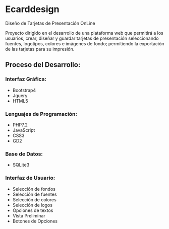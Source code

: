# Ecarddesign
Diseño de Tarjetas de Presentación OnLine

Proyecto dirigido en el desarrollo de una plataforma web que permitirá a los usuarios, crear, diseñar y guardar tarjetas de presentación seleccionando fuentes, logotipos, colores e imágenes de fondo; permitiendo la exportación de las tarjetas para su impresión.

## Proceso del Desarrollo:

### Interfaz Gráfica:
* Bootstrap4
* Jquery
* HTML5

### Lenguajes de Programación:
* PHP7.2
* JavaScript
* CSS3
* GD2

### Base de Datos:
* SQLite3

### Interfaz de Usuario:
* Selección de fondos
* Selección de fuentes
* Selección de colores
* Selección de logos
* Opciones de textos
* Vista Preliminar
* Botones de Opciones
